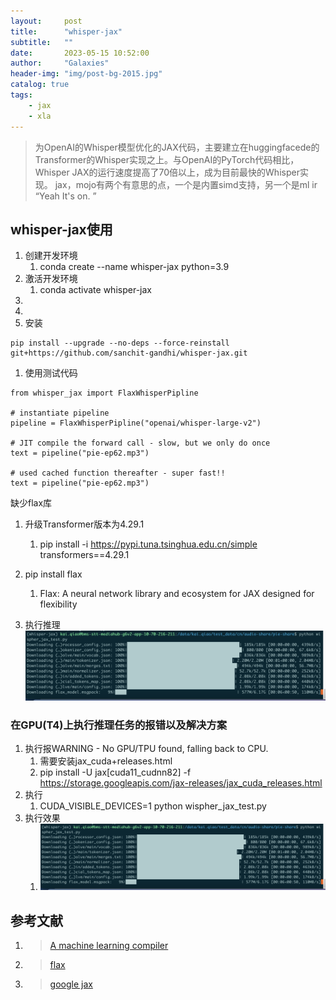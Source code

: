 ```yaml
---
layout:     post
title:      "whisper-jax"
subtitle:   ""
date:       2023-05-15 10:52:00
author:     "Galaxies"
header-img: "img/post-bg-2015.jpg"
catalog: true
tags:
    - jax
    - xla
---
```


> 为OpenAI的Whisper模型优化的JAX代码，主要建立在huggingfacede的Transformer的Whisper实现之上。与OpenAI的PyTorch代码相比，Whisper JAX的运行速度提高了70倍以上，成为目前最快的Whisper实现。
>jax，mojo有两个有意思的点，一个是内置simd支持，另一个是ml ir
> “Yeah It's on. ”
>  
>  

## whisper-jax使用

1. 创建开发环境
   1. conda create --name whisper-jax python=3.9
2. 激活开发环境
   1. conda activate whisper-jax
3. 
4. 
5. 安装
```
pip install --upgrade --no-deps --force-reinstall git+https://github.com/sanchit-gandhi/whisper-jax.git
```

1. 使用测试代码

```
from whisper_jax import FlaxWhisperPipline

# instantiate pipeline
pipeline = FlaxWhisperPipline("openai/whisper-large-v2")

# JIT compile the forward call - slow, but we only do once
text = pipeline("pie-ep62.mp3")

# used cached function thereafter - super fast!!
text = pipeline("pie-ep62.mp3")
```


缺少flax库
1. 升级Transformer版本为4.29.1
   1.  pip install -i https://pypi.tuna.tsinghua.edu.cn/simple  transformers==4.29.1
2. pip install flax
   1. Flax: A neural network library and ecosystem for JAX designed for flexibility

3. 执行推理
   ![](/img/in-post/post-ai-framework/jax/whisper-jax/inference.png)   

### 在GPU(T4)上执行推理任务的报错以及解决方案
1. 执行报WARNING - No GPU/TPU found, falling back to CPU.
   1. 需要安装jax_cuda+releases.html
   2. pip install -U jax[cuda11_cudnn82] -f https://storage.googleapis.com/jax-releases/jax_cuda_releases.html
2. 执行
   1.  CUDA_VISIBLE_DEVICES=1 python wispher_jax_test.py
3. 执行效果
   1. ![](/img/in-post/post-ai-framework/jax/whisper-jax/inference.png)   
## 参考文献
1. >[ A machine learning compiler ](https://github.com/openxla/xla) 
2. >[ flax ](https://pypi.org/project/flax/)
3. >[ google jax ](https://github.com/google/jax/discussions/10323)
